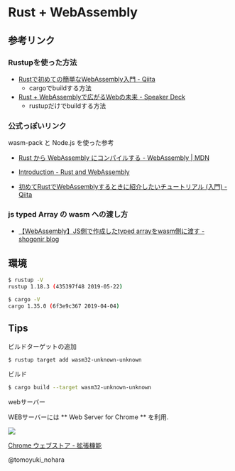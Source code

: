 
# Rust + WebAssembly

## 参考リンク

### Rustupを使った方法

 - [Rustで初めての簡単なWebAssembly入門 - Qiita](https://qiita.com/shikigamix/items/152bbd8ca99172ef5ab7)
   - cargoでbuildする方法
 - [Rust + WebAssemblyで広がるWebの未来 - Speaker Deck](https://speakerdeck.com/likr/rust-plus-webassemblydeguang-garuwebfalsewei-lai?slide=19)
   - rustupだけでbuildする方法

### 公式っぽいリンク

wasm-pack と Node.js を使った参考

 - [Rust から WebAssembly にコンパイルする - WebAssembly | MDN](https://developer.mozilla.org/ja/docs/WebAssembly/Rust_to_wasm)
 - [Introduction - Rust and WebAssembly](https://rustwasm.github.io/docs/book/)

 - [初めてRustでWebAssemblyするときに紹介したいチュートリアル (入門) - Qiita](https://qiita.com/kamykn/items/371cba5487d3c7cea8aa)

### js typed Array の wasm への渡し方
 
 - [【WebAssembly】JS側で作成したtyped arrayをwasm側に渡す - shogonir blog](http://blog.shogonir.jp/entry/2017/05/23/232600)


## 環境

```bash
$ rustup -V
rustup 1.18.3 (435397f48 2019-05-22)

$ cargo -V
cargo 1.35.0 (6f3e9c367 2019-04-04)
```

## Tips

ビルドターゲットの追加

```bash
$ rustup target add wasm32-unknown-unknown
```

ビルド

```bash
$ cargo build --target wasm32-unknown-unknown
```


webサーバー

WEBサーバーには ** Web Server for Chrome ** を利用. 

![](https://lh3.googleusercontent.com/j5Qh64sO4UGPG3yaNELSwCbk1ZraNxFyVly2W5Qz9IpZUZ5Xvo6_jpF-E6PLzdj_u4RRre90pw=w128-h128-e365)

[Chrome ウェブストア - 拡張機能](https://chrome.google.com/webstore/detail/web-server-for-chrome/ofhbbkphhbklhfoeikjpcbhemlocgigb)



@tomoyuki_nohara